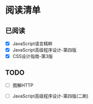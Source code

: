 # 阅读清单

## 已阅读

- [x] JavaScript语言精粹
- [x] JavaScript高级程序设计-第四版
- [x] CSS设计指南-第3版

## TODO

- [ ] 图解HTTP
- [ ] JavaScript高级程序设计-第四版(二刷)

